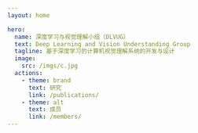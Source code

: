 ```yaml
---
layout: home

hero:
  name: 深度学习与视觉理解小组（DLVUG）
  text: Deep Learning and Vision Understanding Group
  tagline: 基于深度学习的计算机视觉理解系统的开发与设计
  image:
    src: /imgs/c.jpg
  actions:
    - theme: brand
      text: 研究
      link: /publications/
    - theme: alt
      text: 成员
      link: /members/
---
```


<script setup>
import ZouMaDeng from '@theme/components/ZouMaDeng.vue'
</script>

<MyParticles/>


<style>
:root {
  --vp-home-hero-name-color: transparent;
  --vp-home-hero-name-background: -webkit-linear-gradient(120deg, #bd34fe, #41d1ff);
}
</style>
<ZouMaDeng/>

